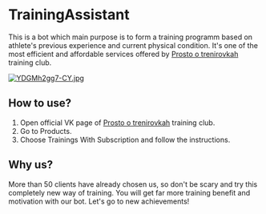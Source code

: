 # TrainingAssistant
This is a bot which main purpose is to form a training programm based on athlete's previous experience and current physical condition. It's one of the most efficient and affordable services offered by [Prosto o trenirovkah](https://vk.com/club_prosto_o_trenirovkah) training club.

[![YDGMh2gg7-CY.jpg](https://i.postimg.cc/FsJpZDKB/YDGMh2gg7-CY.jpg)](https://postimg.cc/8jNLkdMR)
## How to use?
1. Open official VK page of [Prosto o trenirovkah](https://vk.com/club_prosto_o_trenirovkah) training club.
2. Go to Products.
3. Choose Trainings With Subscription and follow the instructions.
## Why us?
More than 50 clients have already chosen us, so don't be scary and try this completely new way of training. You will get far more training benefit and motivation with our bot. Let's go to new achievements!


